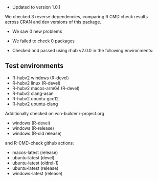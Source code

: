 * Updated to version 1.0.1

We checked 3 reverse dependencies, comparing R CMD check results across CRAN and dev versions of this package.

 * We saw 0 new problems
 * We failed to check 0 packages

* Checked and passed using rhub v2.0.0 in the following environments:

## Test environments
- R-hubv2 windows (R-devel)
- R-hubv2 linux (R-devel)
- R-hubv2 macos-arm64 (R-devel)
- R-hubv2 clang-asan
- R-hubv2 ubuntu-gcc12
- R-hubv2 ubuntu-clang

Additionally checked on win-builder.r-project.org:

- windows (R-devel)
- windows (R-release)
- windows (R-old release)

and R-CMD-check github actions:

- macos-latest (release)
- ubuntu-latest (devel)
- ubuntu-latest (oldrel-1)
- ubuntu-latest (release)
- windows-latest (release)

